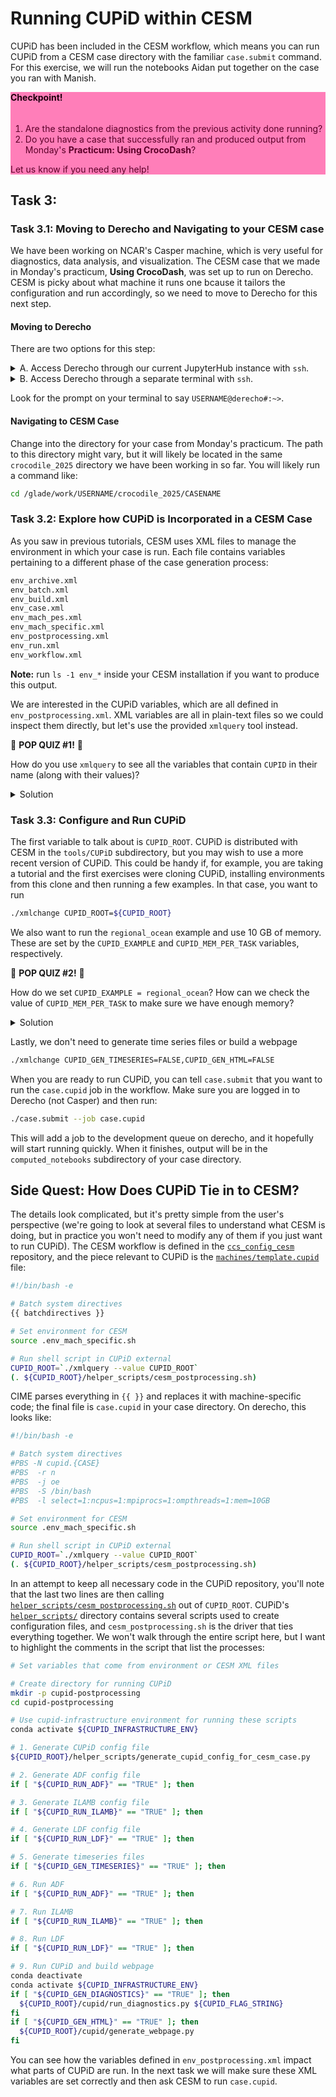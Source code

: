 # Running CUPiD within CESM

CUPiD has been included in the CESM workflow,
which means you can run CUPiD from a CESM case directory with the familiar `case.submit` command.
For this exercise, we will run the notebooks Aidan put together on the case you ran with Manish.

<div class="alert" role="alert" style="background-color:rgb(255,126,185); color: #5C0029; border-color:rgb(255,126,185);">
<h4 style="margin-top: 0; padding-top: 0; display: inline-flex; color:rgb(31, 0, 14);"> <strong> Checkpoint! </strong> </h4>
<ol>
<li> Are the standalone diagnostics from the previous activity done running? </li>
<li>Do you have a case that successfully ran and produced output from Monday's <strong>Practicum: Using CrocoDash</strong>? </li>
</ol>

Let us know if you need any help!
</div>

## Task 3:

### Task 3.1: Moving to Derecho and Navigating to your CESM case
We have been working on NCAR's Casper machine, which is very useful for diagnostics, data analysis, and visualization. The CESM case that we made in Monday's practicum, **Using CrocoDash**, was set up to run on Derecho. CESM is picky about what machine it runs one bcause it tailors the configuration and run accordingly, so we need to move to Derecho for this next step.

#### Moving to Derecho
There are two options for this step:
<div class="alert alert-info">
<details>
<summary>A. Access Derecho through our current JupyterHub instance with <code>ssh</code>.</summary><br>
Casper is on the same network as Derecho, so in a new terminal you can simply type:
<pre> ssh USERNAME@derecho </pre>

You will be prompted to enter your password and authenticate with DUO, and then you will be connected to a login node on Derecho.
</div>

<div class="alert alert-info">
<details>
<summary>B. Access Derecho through a separate terminal with <code>ssh</code>.</summary><br>
You can directly login to Derecho through any terminal using <code>ssh</code>. Run the command:
<pre> ssh USERNAME@derecho.hpc.ucar.edu </pre>

You will be prompted to enter your password and authenticate with DUO, and then you will be connected to a login node on Derecho.
</div>

Look for the prompt on your terminal to say `USERNAME@derecho#:~>`.

#### Navigating to CESM Case
Change into the directory for your case from Monday's practicum. The path to this directory might vary, but it will likely be located in the same `crocodile_2025` directory we have been working in so far. You will likely run a command like:
```bash
cd /glade/work/USERNAME/crocodile_2025/CASENAME
```

### Task 3.2: Explore how CUPiD is Incorporated in a CESM Case

As you saw in previous tutorials, CESM uses XML files to manage the environment in which your case is run.
Each file contains variables pertaining to a different phase of the case generation process:

```bash
env_archive.xml
env_batch.xml
env_build.xml
env_case.xml
env_mach_pes.xml
env_mach_specific.xml
env_postprocessing.xml
env_run.xml
env_workflow.xml
```
**Note:** run `ls -1 env_*` inside your CESM installation if you want to produce this output.

We are interested in the CUPiD variables,
which are all defined in `env_postprocessing.xml`.
XML variables are all in plain-text files so we could inspect them directly,
but let's use the provided `xmlquery` tool instead.

<div class="alert alert-warning">
🚨 <strong>POP QUIZ #1!</strong> 🚨

How do you use `xmlquery` to see all the variables that contain `CUPID` in their name (along with their values)?
<details>

<summary>Solution</summary><br>

```
$ ./xmlquery -p CUPID
Results in group cupid_analysis
	CUPID_BASELINE_CASE: b.e23_alpha17f.BLT1850.ne30_t232.092
	CUPID_BASELINE_ROOT: /glade/derecho/scratch/mlevy/archive/CAcurrent.002/..
	CUPID_BASE_NYEARS: 100
	CUPID_BASE_STARTDATE: 0001-01-01
	CUPID_EXAMPLE: key_metrics
	CUPID_NYEARS: 1
	CUPID_STARTDATE: 0001-01-01
	CUPID_TS_DIR: /glade/derecho/scratch/mlevy/archive/CAcurrent.002/..

Results in group cupid_config
	CUPID_GEN_DIAGNOSTICS: TRUE
	CUPID_GEN_HTML: TRUE
	CUPID_GEN_TIMESERIES: TRUE
	CUPID_ROOT: /glade/work/mlevy/codes/CESM/cesm3_0_alpha07c_CROCO/tools/CUPiD

Results in group cupid_environments
	CUPID_ANALYSIS_ENV: cupid-analysis
	CUPID_INFRASTRUCTURE_ENV: cupid-infrastructure

Results in group cupid_run_components
	CUPID_MEM_PER_TASK: 10
	CUPID_NTASKS: 1
	CUPID_RUN_ADF: FALSE
	CUPID_RUN_ALL: TRUE
	CUPID_RUN_ATM: FALSE
	CUPID_RUN_GLC: FALSE
	CUPID_RUN_ICE: FALSE
	CUPID_RUN_LND: FALSE
	CUPID_RUN_OCN: FALSE
	CUPID_RUN_ROF: FALSE
	CUPID_TASKS_PER_NODE: 128
```
</details>
</div>

### Task 3.3: Configure and Run CUPiD

The first variable to talk about is `CUPID_ROOT`.
CUPiD is distributed with CESM in the `tools/CUPiD` subdirectory,
but you may wish to use a more recent version of CUPiD.
This could be handy if, for example,
you are taking a tutorial and the first exercises were cloning CUPiD,
installing environments from this clone and then running a few examples.
In that case, you want to run

```bash
./xmlchange CUPID_ROOT=${CUPID_ROOT}
```

We also want to run the `regional_ocean` example and use 10 GB of memory.
These are set by the `CUPID_EXAMPLE` and `CUPID_MEM_PER_TASK` variables, respectively.

<div class="alert alert-warning">
🚨 <strong>POP QUIZ #2!</strong> 🚨

How do we set `CUPID_EXAMPLE = regional_ocean`?
How can we check the value of `CUPID_MEM_PER_TASK` to make sure we have enough memory?
<details>

<summary>Solution</summary><br>

```bash
./xmlchange CUPID_EXAMPLE=regional_ocean
./xmlquery CUPID_MEM_PER_TASK
```
</details>
</div>

Lastly, we don't need to generate time series files or build a webpage

```bash
./xmlchange CUPID_GEN_TIMESERIES=FALSE,CUPID_GEN_HTML=FALSE
```

When you are ready to run CUPiD, you can tell `case.submit` that you want to run the `case.cupid` job in the workflow.
Make sure you are logged in to Derecho (not Casper) and then run:

```bash
./case.submit --job case.cupid
```

This will add a job to the development queue on derecho,
and it hopefully will start running quickly.
When it finishes, output will be in the `computed_notebooks` subdirectory of your case directory.

## Side Quest: How Does CUPiD Tie in to CESM?

The details look complicated, but it's pretty simple from the user's perspective
(we're going to look at several files to understand what CESM is doing,
but in practice you won't need to modify any of them if you just want to run CUPiD).
The CESM workflow is defined in the [`ccs_config_cesm`](https://github.com/ESMCI/ccs_config_cesm) repository,
and the piece relevant to CUPiD is the [`machines/template.cupid`](https://github.com/ESMCI/ccs_config_cesm/blob/main/machines/template.cupid) file:

```bash
#!/bin/bash -e

# Batch system directives
{{ batchdirectives }}

# Set environment for CESM
source .env_mach_specific.sh

# Run shell script in CUPiD external
CUPID_ROOT=`./xmlquery --value CUPID_ROOT`
(. ${CUPID_ROOT}/helper_scripts/cesm_postprocessing.sh)
```

CIME parses everything in `{{ }}` and replaces it with machine-specific code;
the final file is `case.cupid` in your case directory.
On derecho, this looks like:

```bash
#!/bin/bash -e

# Batch system directives
#PBS -N cupid.{CASE}
#PBS  -r n
#PBS  -j oe
#PBS  -S /bin/bash
#PBS  -l select=1:ncpus=1:mpiprocs=1:ompthreads=1:mem=10GB

# Set environment for CESM
source .env_mach_specific.sh

# Run shell script in CUPiD external
CUPID_ROOT=`./xmlquery --value CUPID_ROOT`
(. ${CUPID_ROOT}/helper_scripts/cesm_postprocessing.sh)
```

In an attempt to keep all necessary code in the CUPiD repository,
you'll note that the last two lines are then calling [`helper_scripts/cesm_postprocessing.sh`](https://github.com/NCAR/CUPiD/blob/main/helper_scripts/cesm_postprocessing.sh) out of `CUPID_ROOT`.
CUPiD's [`helper_scripts/`](https://github.com/NCAR/CUPiD/blob/main/helper_scripts/) directory contains several scripts used to create configuration files,
and `cesm_postprocessing.sh` is the driver that ties everything together.
We won't walk through the entire script here,
but I want to highlight the comments in the script that list the processes:

```bash
# Set variables that come from environment or CESM XML files

# Create directory for running CUPiD
mkdir -p cupid-postprocessing
cd cupid-postprocessing

# Use cupid-infrastructure environment for running these scripts
conda activate ${CUPID_INFRASTRUCTURE_ENV}

# 1. Generate CUPiD config file
${CUPID_ROOT}/helper_scripts/generate_cupid_config_for_cesm_case.py

# 2. Generate ADF config file
if [ "${CUPID_RUN_ADF}" == "TRUE" ]; then

# 3. Generate ILAMB config file
if [ "${CUPID_RUN_ILAMB}" == "TRUE" ]; then

# 4. Generate LDF config file
if [ "${CUPID_RUN_LDF}" == "TRUE" ]; then

# 5. Generate timeseries files
if [ "${CUPID_GEN_TIMESERIES}" == "TRUE" ]; then

# 6. Run ADF
if [ "${CUPID_RUN_ADF}" == "TRUE" ]; then

# 7. Run ILAMB
if [ "${CUPID_RUN_ILAMB}" == "TRUE" ]; then

# 8. Run LDF
if [ "${CUPID_RUN_LDF}" == "TRUE" ]; then

# 9. Run CUPiD and build webpage
conda deactivate
conda activate ${CUPID_INFRASTRUCTURE_ENV}
if [ "${CUPID_GEN_DIAGNOSTICS}" == "TRUE" ]; then
  ${CUPID_ROOT}/cupid/run_diagnostics.py ${CUPID_FLAG_STRING}
fi
if [ "${CUPID_GEN_HTML}" == "TRUE" ]; then
  ${CUPID_ROOT}/cupid/generate_webpage.py
fi
```

You can see how the variables defined in `env_postprocessing.xml` impact what parts of CUPiD are run.
In the next task we will make sure these XML variables are set correctly and then ask CESM to run `case.cupid`.